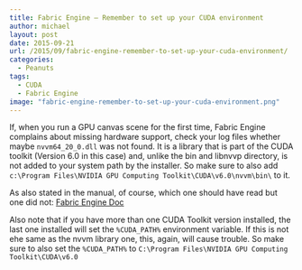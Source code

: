 ```yaml
---
title: Fabric Engine – Remember to set up your CUDA environment
author: michael
layout: post
date: 2015-09-21
url: /2015/09/fabric-engine-remember-to-set-up-your-cuda-environment/
categories:
  - Peanuts
tags:
  - CUDA
  - Fabric Engine
image: "fabric-engine-remember-to-set-up-your-cuda-environment.png"
---
```

If, when you run a GPU canvas scene for the first time, Fabric Engine complains about missing hardware support, check your log files whether maybe `nvvm64_20_0.dll` was not found. It is a library that is part of the CUDA toolkit (Version 6.0 in this case) and, unlike the bin and libnvvp directory, is not added to your system path by the installer. So make sure to also add `c:\Program Files\NVIDIA GPU Computing Toolkit\CUDA\v6.0\nvvm\bin\` to it.

As also stated in the manual, of course, which one should have read but one did not: [Fabric Engine Doc](http://docs.fabric-engine.com/FabricEngine/latest/HTML/GPUCompute/index.html)

Also note that if you have more than one CUDA Toolkit version installed, the last one installed will set the `%CUDA_PATH%` environment variable. If this is not ehe same as the nvvm library one, this, again, will cause trouble. So make sure to also set the `%CUDA_PATH%` to `C:\Program Files\NVIDIA GPU Computing Toolkit\CUDA\v6.0`
